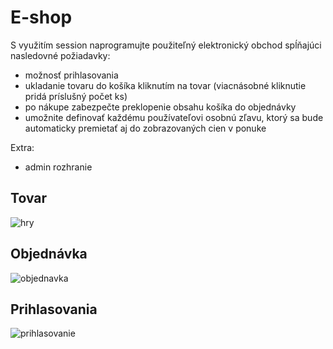 # E-shop
 
S využitím session naprogramujte použiteľný elektronický obchod spĺňajúci nasledovné požiadavky:
- možnosť prihlasovania
- ukladanie tovaru do košíka kliknutím na tovar (viacnásobné kliknutie pridá príslušný počet ks)
- po nákupe zabezpečte preklopenie obsahu košíka do objednávky
- umožnite definovať každému používateľovi osobnú zľavu, ktorý sa bude automaticky premietať aj do zobrazovaných cien v ponuke

Extra:
- admin rozhranie

## Tovar
![hry](https://user-images.githubusercontent.com/38889174/83778957-a2c97c80-a68b-11ea-9e17-5cc1b946ed9f.PNG)

## Objednávka
![objednavka](https://user-images.githubusercontent.com/38889174/83779135-db695600-a68b-11ea-8abe-14e8d9bee6c8.PNG)

## Prihlasovania
![prihlasovanie](https://user-images.githubusercontent.com/38889174/83779235-f9cf5180-a68b-11ea-8d89-aa5d7d752ac4.PNG)
